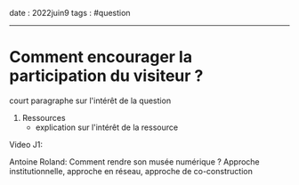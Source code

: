 date : 2022juin9
tags : #question

---------
# Comment encourager la participation du visiteur ?

court paragraphe sur l'intérêt de la question


1. Ressources
	- explication sur l'intérêt de la ressource


Video J1:

Antoine Roland: Comment rendre son musée numérique ? Approche institutionnelle, approche en réseau, approche de co-construction 
